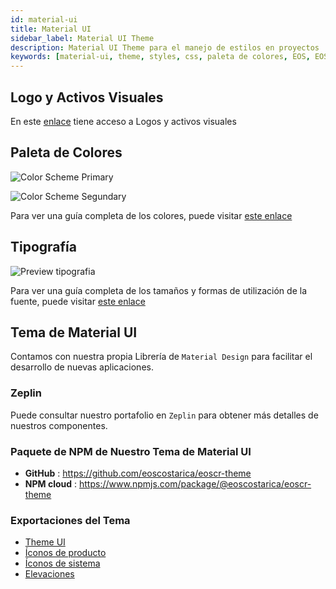```yaml
---
id: material-ui
title: Material UI
sidebar_label: Material UI Theme
description: Material UI Theme para el manejo de estilos en proyectos
keywords: [material-ui, theme, styles, css, paleta de colores, EOS, EOS Costa Rica]
---
```


## Logo y Activos Visuales

En este [enlace](https://github.com/eoscostarica/design-assets) tiene acceso a Logos y activos visuales

## Paleta de Colores

![Color Scheme Primary](/img/OSS_screnshots/EOSCR_Color_Scheme_Primary.webp)

![Color Scheme Segundary](/img/OSS_screnshots/EOSCR_Color_Scheme_Secondary.webp)

Para ver una guía completa de los colores, puede visitar [este enlace](https://github.com/eoscostarica/eoscr-mui-library/blob/master/exports/Color_Scheme.pdf)

## Tipografía

![Preview tipografia](/img/OSS_screnshots/preview_typography_scale.webp)

Para ver una guía completa de los tamaños y formas de utilización de la fuente, puede visitar [este enlace](https://github.com/eoscostarica/eoscr-mui-library/blob/master/exports/Typography_Scale.pdf) 

## Tema de Material UI

Contamos con nuestra propia Librería de `Material Design` para facilitar el desarrollo de nuevas aplicaciones.

### Zeplin

Puede consultar nuestro portafolio en `Zeplin` para obtener más detalles de nuestros componentes.

### Paquete de NPM de Nuestro Tema de Material UI

- **GitHub** : https://github.com/eoscostarica/eoscr-theme
- **NPM cloud** : https://www.npmjs.com/package/@eoscostarica/eoscr-theme

### Exportaciones del Tema
- [Theme UI](https://github.com/eoscostarica/eoscr-mui-library/blob/master/exports/Theme_UI.pdf)
- [Íconos de producto](https://github.com/eoscostarica/eoscr-mui-library/blob/master/exports/System_Icons.pdf)
- [Íconos de sistema](https://github.com/eoscostarica/eoscr-mui-library/blob/master/exports/Color_Scheme.pdf)
- [Elevaciones](https://github.com/eoscostarica/eoscr-mui-library/blob/master/exports/Elevation.pdf)
